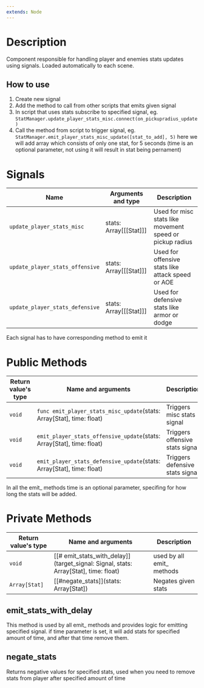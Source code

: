 ```yaml
---
extends: Node
---
```


# Description
Component responsible for handling player and enemies stats updates using signals. Loaded automatically to each scene.

## How to use
1. Create new signal
2. Add the method to call from other scripts that emits given signal 
3. In script that uses stats subscribe to specified signal, eg. `StatManager.update_player_stats_misc.connect(on_pickupradius_update)`
4. Call the method from script to trigger signal, eg. `StatManager.emit_player_stats_misc_update([stat_to_add], 5)` here we will add array which consists of only one stat, for 5 seconds (time is an optional parameter, not using it will result in stat being pernament)

# Signals 

Name|Arguments and type|Description
-|-|-
`update_player_stats_misc`|stats: Array\[[[Stat]]\]|Used for misc stats like movement speed or pickup radius
`update_player_stats_offensive`|stats: Array\[[[Stat]]\]|Used for offensive stats like attack speed or AOE
`update_player_stats_defensive`|stats: Array\[[[Stat]]\]|Used for defensive stats like armor or dodge

Each signal has to have corresponding method to emit it

# Public Methods

Return value's type|Name and arguments|Description
-|-|-
`void`|`func emit_player_stats_misc_update`(stats: Array[Stat], time: float)|Triggers misc stats signal
`void`|`emit_player_stats_offensive_update`(stats: Array[Stat], time: float)|Triggers offensive stats signal
`void`|`emit_player_stats_defensive_update`(stats: Array[Stat], time: float)|Triggers defensive stats signal

In all the emit_ methods time is an optional parameter, specifing for how long the stats will be added.

# Private Methods
Return value's type|Name and arguments|Description
-|-|-
`void`|[[# emit_stats_with_delay]](target_signal: Signal, stats: Array[Stat], time: float)|used by all emit_ methods
`Array[Stat]`|[[#negate_stats]](stats: Array[Stat])|Negates given stats

## emit_stats_with_delay
This method is used by all emit_ methods and provides logic for emitting specified signal. if time parameter is set, it will add stats for specified amount of time, and after that time remove them.

## negate_stats
Returns negative values for specified stats, used when you need to remove stats from player after specified amount of time
